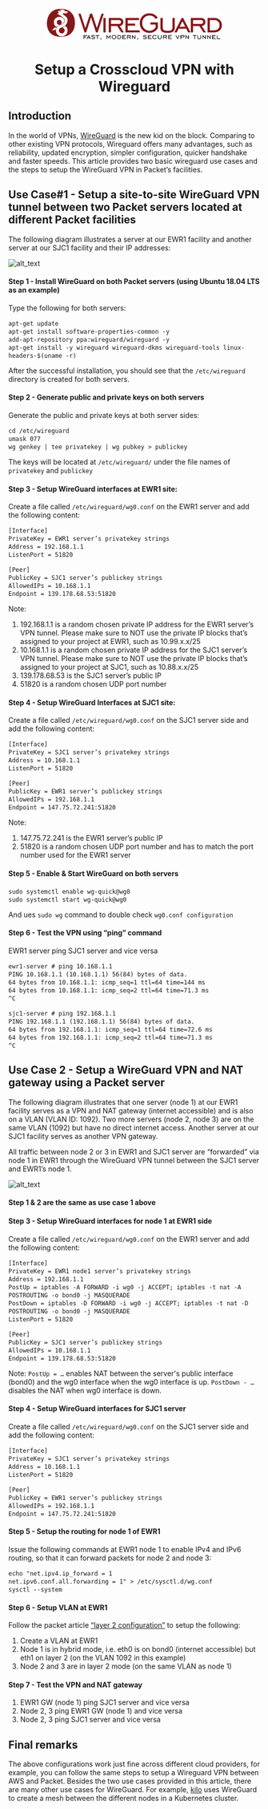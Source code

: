 <!--
<meta>
{
    "title":"Crosscloud VPN with Wireguard",
    "description":"Setup a Crosscloud VPN with Wireguard",
    "author":"Zak",
    "github":"zalkar-z",
    "date": "2019/9/16",
    "email":"zak@packet.com",
    "tag":["Crosscloud VPN", "Wireguard"]
}
</meta>
-->

<!--- HTML markdown to center the headline --->
<p align="center">
	<img alt="wireguard-logo" src="../images/setup-crosscloud-vpn-with-wireguard/wireguard-logo.svg" width="350px" />
	<h1 align="center">Setup a Crosscloud VPN with Wireguard</h1>
</p>

## Introduction


In the world of VPNs, [WireGuard](https://www.wireguard.com/) is the new kid on the block. Comparing to other existing VPN protocols, Wireguard offers many advantages, such as reliability, updated encryption, simpler configuration, quicker handshake and faster speeds. This article provides two basic wireguard use cases and the steps to setup the WireGuard VPN in Packet’s facilities. 


## Use Case#1 - Setup a site-to-site WireGuard VPN tunnel between two Packet servers located at different Packet facilities

The following diagram illustrates a server at our EWR1 facility and another server at our SJC1 facility and their IP addresses:

![alt_text](https://raw.githubusercontent.com/packethost/docs/master/images/setup-crosscloud-vpn-with-wireguard/server-ip.png "image_tooltip")


#### Step 1 - Install WireGuard on both Packet servers (using Ubuntu 18.04 LTS as an example)

Type the following for both servers:
```
apt-get update
apt-get install software-properties-common -y
add-apt-repository ppa:wireguard/wireguard -y
apt-get install -y wireguard wireguard-dkms wireguard-tools linux-headers-$(uname -r)
```
After the successful installation, you should see that the `/etc/wireguard` directory is created for both servers.


#### Step 2 - Generate public and private keys on both servers

Generate the public and private keys at both server sides:
```
cd /etc/wireguard
umask 077
wg genkey | tee privatekey | wg pubkey > publickey
```

The keys will be located at `/etc/wireguard/` under the file names of `privatekey` and `publickey`


#### Step 3 - Setup WireGuard interfaces at EWR1 site:

Create a file called `/etc/wireguard/wg0.conf` on the EWR1 server and add the following content:
```
[Interface]
PrivateKey = EWR1 server’s privatekey strings
Address = 192.168.1.1
ListenPort = 51820
```

```
[Peer]
PublicKey = SJC1 server’s publickey strings
AllowedIPs = 10.168.1.1
Endpoint = 139.178.68.53:51820
```

Note: 
1. 192.168.1.1 is a random chosen private IP address for the EWR1 server’s VPN tunnel. Please make sure to NOT use the private IP blocks that’s assigned to your project at EWR1, such as 10.99.x.x/25
2. 10.168.1.1 is a random chosen private IP address for the SJC1 server’s VPN tunnel. Please make sure to NOT use the private IP blocks that’s assigned to your project at SJC1, such as 10.88.x.x/25
3. 139.178.68.53 is the SJC1 server’s public IP
4. 51820 is a random chosen UDP port number 


#### Step 4 - Setup WireGuard Interfaces at SJC1 site:

Create a file called `/etc/wireguard/wg0.conf` on the SJC1 server side and add the following content:
```
[Interface]
PrivateKey = SJC1 server’s privatekey strings
Address = 10.168.1.1
ListenPort = 51820
```

```
[Peer]
PublicKey = EWR1 server’s publickey strings
AllowedIPs = 192.168.1.1
Endpoint = 147.75.72.241:51820
```

Note:
1. 147.75.72.241  is the EWR1 server’s public IP
2. 51820 is a random chosen UDP port number and has to match the port number used for the EWR1 server 

    


#### Step 5 - Enable & Start WireGuard on both servers
```
sudo systemctl enable wg-quick@wg0
sudo systemctl start wg-quick@wg0
```
And ues `sudo wg` command to double check `wg0.conf configuration`


#### Step 6 - Test the VPN using “ping” command

EWR1 server ping SJC1 server and vice versa

```
ewr1-server # ping 10.168.1.1
PING 10.168.1.1 (10.168.1.1) 56(84) bytes of data.
64 bytes from 10.168.1.1: icmp_seq=1 ttl=64 time=144 ms
64 bytes from 10.168.1.1: icmp_seq=2 ttl=64 time=71.3 ms
^C
```

```
sjc1-server # ping 192.168.1.1
PING 192.168.1.1 (192.168.1.1) 56(84) bytes of data.
64 bytes from 192.168.1.1: icmp_seq=1 ttl=64 time=72.6 ms
64 bytes from 192.168.1.1: icmp_seq=2 ttl=64 time=71.3 ms
^C
```


## Use Case 2 - Setup a WireGuard VPN and NAT gateway using a Packet server 


The following diagram illustrates that one server (node 1) at our EWR1 facility serves as a VPN and NAT gateway (internet accessible) and is also on a VLAN (VLAN ID: 1092). Two more servers (node 2, node 3) are on the same VLAN (1092) but have no direct internet access. Another server at our SJC1 facility serves as another VPN gateway. 

All traffic between node 2 or 3 in EWR1 and SJC1 server are “forwarded” via node 1 in EWR1 through the WireGuard VPN tunnel between the SJC1 server and EWR1’s node 1.

![alt_text](https://raw.githubusercontent.com/packethost/docs/master/images/setup-crosscloud-vpn-with-wireguard/vpn-example.png "image_tooltip")



#### Step 1 & 2 are the same as use case 1 above


#### Step 3 - Setup WireGuard interfaces for node 1 at EWR1 side

Create a file called `/etc/wireguard/wg0.conf` on the EWR1 server and add the following content:

```
[Interface]
PrivateKey = EWR1 node1 server’s privatekey strings
Address = 192.168.1.1
PostUp = iptables -A FORWARD -i wg0 -j ACCEPT; iptables -t nat -A POSTROUTING -o bond0 -j MASQUERADE
PostDown = iptables -D FORWARD -i wg0 -j ACCEPT; iptables -t nat -D POSTROUTING -o bond0 -j MASQUERADE
ListenPort = 51820
```

```
[Peer]
PublicKey = SJC1 server’s publickey strings
AllowedIPs = 10.168.1.1
Endpoint = 139.178.68.53:51820
```

Note:
`PostUp = …` enables NAT between the server's public interface (bond0) and the wg0 interface when the wg0 interface is up.  `PostDown - …` disables the NAT when wg0 interface is down.


#### Step 4 - Setup WireGuard interfaces for SJC1 server

Create a file called `/etc/wireguard/wg0.conf` on the SJC1 server side and add the following content:

```
[Interface]
PrivateKey = SJC1 server’s privatekey strings
Address = 10.168.1.1
ListenPort = 51820
```

```
[Peer]
PublicKey = EWR1 server’s publickey strings
AllowedIPs = 192.168.1.1
Endpoint = 147.75.72.241:51820
```

#### Step 5 - Setup the routing for node 1 of EWR1

Issue the following commands at EWR1 node 1 to enable IPv4 and IPv6 routing, so that it can forward packets for node 2 and node 3: 

```
echo "net.ipv4.ip_forward = 1
net.ipv6.conf.all.forwarding = 1" > /etc/sysctl.d/wg.conf
sysctl --system
```

#### Step 6 - Setup VLAN at EWR1

Follow the packet article [“layer 2 configuration”](https://support.packet.com/kb/articles/layer-2-configurations) to setup the following:

1. Create a VLAN at EWR1
2. Node 1 is in hybrid mode, i.e. eth0 is on bond0 (internet accessible) but eth1 on layer 2 (on the VLAN 1092 in this example)
3. Node 2 and 3 are in layer 2 mode (on the same VLAN as node 1)


#### Step 7 - Test the VPN and NAT gateway

1. EWR1 GW (node 1)  ping SJC1 server and vice versa
2. Node 2, 3 ping EWR1 GW (node 1) and vice versa
3. Node 2, 3 ping SJC1 server and vice versa


## Final remarks 
The above configurations work just fine across different cloud providers, for example, you can follow the same steps to setup a Wireguard VPN between AWS and Packet. Besides the two use cases provided in this article, there are many other use cases for WireGuard. For example, [kilo](https://github.com/squat/kilo) uses WireGuard to create a mesh between the different nodes in a Kubernetes cluster. 


